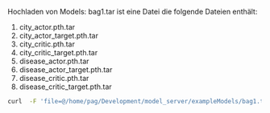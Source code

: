 
Hochladen von Models:
bag1.tar ist eine Datei die folgende Dateien enthält:

1. city_actor.pth.tar
2. city_actor_target.pth.tar
3. city_critic.pth.tar
4. city_critic_target.pth.tar
5. disease_actor.pth.tar
6. disease_actor_target.pth.tar
7. disease_critic.pth.tar
8. disease_critic_target.pth.tar

```bash
curl  -F 'file=@/home/pag/Development/model_server/exampleModels/bag1.tar' localhost:8087/models --verbose -H "Authorization: Basic 11843e47-3e1b-45ba-9d09-2d154bb9a73l"
```
